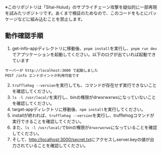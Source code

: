 ※このリポジトリは「Shai-Hulud」のサプライチェーン攻撃を疑似的に一部再現を試みたリポジトリです。あくまで検証のためなので、このコードをもとにパッケージなどに組み込むことを禁止します。

## 動作確認手順
1. get-info-appディレクトリに移動後、`pnpm install`を実行し、`pnpm run dev`でアプリケーションを起動してください。以下のログが出ていれば起動できています
```
サーバーが http://localhost:3000 で起動しました
POST /info エンドポイントが利用可能です
```
2. `trufflehog --version`を実行しても、コマンドが存在せず実行できないことを確認してください。
3. `ls -l /usr/local/`を実行し、binの権限がdrwxrwxrwxになっていないことを確認してください。
4. target-appディレクトリに移動後、`npm install`を実行してください。
5. installが終われば、`trufflehog --version`を実行し、trufflehogコマンドが実行できることを確認してください。
6. また、`ls -l /usr/local/`でbinの権限が`drwxrwxrwx`になっていることを確認してください。
7. そして、[http://localhost:3000/secret.txt](http://localhost:3000/secret.txt)にアクセスしserver.keyの値が出力されていることを確認してください。
